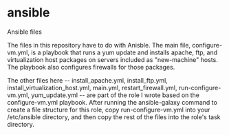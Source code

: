 # ansible
Ansible files

The files in this repository have to do with Anisble. The main file, configure-vm.yml, is a playbook that runs a yum update and installs apache, ftp, and virtualization host packages on servers included as "new-machine" hosts. The playbook also configures firewalls for those packages.

The other files here -- install_apache.yml, install_ftp.yml, install_virtualization_host.yml, main.yml, restart_firewall.yml, run-configure-vm.yml, yum_update.yml -- are part of the role I wrote based on the configure-vm.yml playbook. After running the ansible-galaxy command to create a file structure for this role, copy run-configure-vm.yml into your /etc/ansible directory, and then copy the rest of the files into the role's task directory.
